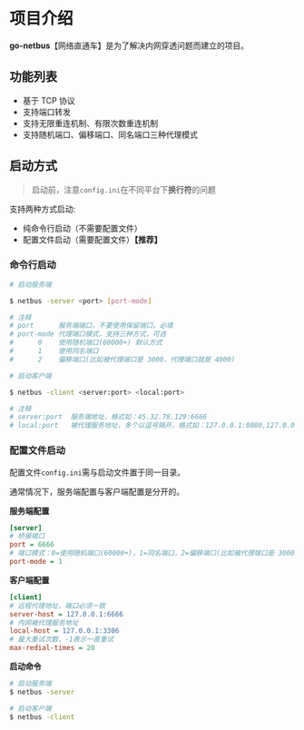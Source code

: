 # 项目介绍

**go-netbus**【网络直通车】是为了解决内网穿透问题而建立的项目。

## 功能列表

- 基于 TCP 协议
- 支持端口转发
- 支持无限重连机制、有限次数重连机制
- 支持随机端口、偏移端口、同名端口三种代理模式

## 启动方式

> 启动前，注意`config.ini`在不同平台下**换行符**的问题

支持两种方式启动:

- 纯命令行启动（不需要配置文件）
- 配置文件启动（需要配置文件）**【推荐】**

### 命令行启动

```bash
# 启动服务端

$ netbus -server <port> [port-mode]

# 注释
# port      服务端端口，不要使用保留端口，必填
# port-mode 代理端口模式，支持三种方式，可选
#      0    使用随机端口(60000+) 默认方式
#      1    使用同名端口
#      2    偏移端口(比如被代理端口是 3000，代理端口就是 4000)

```

```bash
# 启动客户端

$ netbus -client <server:port> <local:port>

# 注释
# server:port  服务端地址，格式如：45.32.78.129:6666
# local:port   被代理服务地址，多个以逗号隔开，格式如：127.0.0.1:8080,127.0.0.1:9200
```

### 配置文件启动

配置文件`config.ini`需与启动文件置于同一目录。

通常情况下，服务端配置与客户端配置是分开的。

**服务端配置**
```ini
[server]
# 桥接端口
port = 6666
# 端口模式：0=使用随机端口(60000+)，1=同名端口，2=偏移端口(比如被代理端口是 3000，代理端口就是 4000)
port-mode = 1
```

**客户端配置**
```ini
[client]
# 远程代理地址，端口必须一致
server-host = 127.0.0.1:6666
# 内网被代理服务地址
local-host = 127.0.0.1:3306
# 最大重试次数，-1表示一直重试
max-redial-times = 20
```

**启动命令**
```bash
# 启动服务端
$ netbus -server

# 启动客户端
$ netbus -client
```

